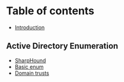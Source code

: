 # Table of contents

* [Introduction](README.md)

## Active Directory Enumeration

* [SharpHound](active-directory-enumeration/sharphound.md)
* [Basic enum](active-directory-enumeration/todo.md)
* [Domain trusts](active-directory-enumeration/domain-trusts.md)
